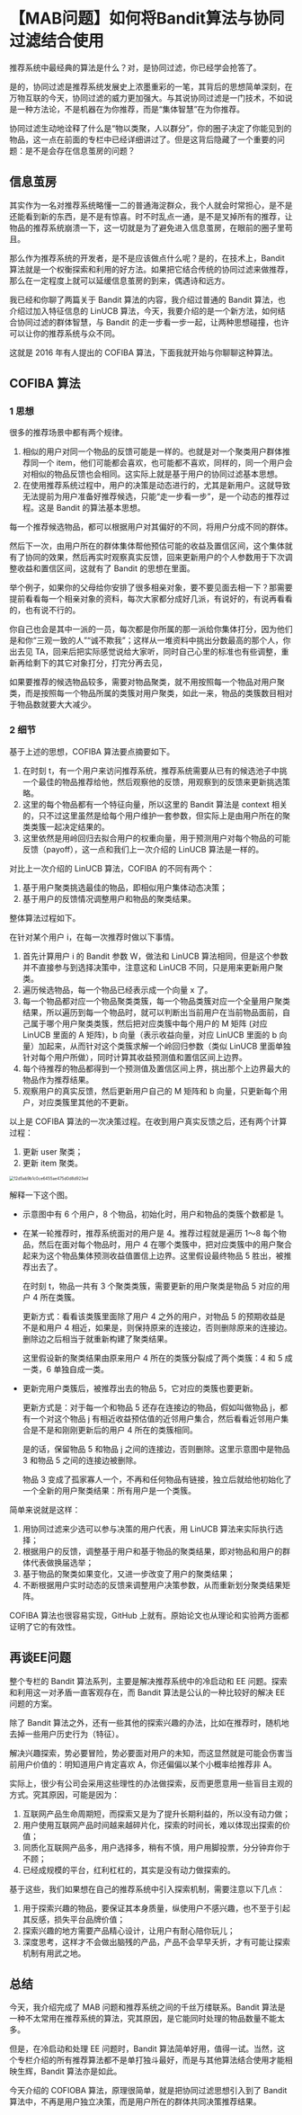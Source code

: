# 【MAB问题】如何将Bandit算法与协同过滤结合使用 

推荐系统中最经典的算法是什么？对，是协同过滤，你已经学会抢答了。

是的，协同过滤是推荐系统发展史上浓墨重彩的一笔，其背后的思想简单深刻，在万物互联的今天，协同过滤的威力更加强大。与其说协同过滤是一门技术，不如说是一种方法论，不是机器在为你推荐，而是“集体智慧”在为你推荐。

协同过滤生动地诠释了什么是“物以类聚，人以群分”，你的圈子决定了你能见到的物品，这一点在前面的专栏中已经详细讲过了。但是这背后隐藏了一个重要的问题：是不是会存在信息茧房的问题？

## 信息茧房

其实作为一名对推荐系统略懂一二的普通海淀群众，我个人就会时常担心，是不是还能看到新的东西，是不是有惊喜。时不时乱点一通，是不是叉掉所有的推荐，让物品的推荐系统崩溃一下，这一切就是为了避免进入信息茧房，在眼前的圈子里苟且。

那么作为推荐系统的开发者，是不是应该做点什么呢？是的，在技术上，Bandit 算法就是一个权衡探索和利用的好方法。如果把它结合传统的协同过滤来做推荐，那么在一定程度上就可以延缓信息茧房的到来，偶遇诗和远方。

我已经和你聊了两篇关于 Bandit 算法的内容，我介绍过普通的 Bandit 算法，也介绍过加入特征信息的 LinUCB 算法，今天，我要介绍的是一个新方法，如何结合协同过滤的群体智慧，与 Bandit 的走一步看一步一起，让两种思想碰撞，也许可以让你的推荐系统与众不同。

这就是 2016 年有人提出的 COFIBA 算法，下面我就开始与你聊聊这种算法。

## COFIBA 算法

### 1 思想

很多的推荐场景中都有两个规律。

1. 相似的用户对同一个物品的反馈可能是一样的。也就是对一个聚类用户群体推荐同一个 item，他们可能都会喜欢，也可能都不喜欢，同样的，同一个用户会对相似的物品反馈也会相同。这实际上就是基于用户的协同过滤基本思想。
2. 在使用推荐系统过程中，用户的决策是动态进行的，尤其是新用户。这就导致无法提前为用户准备好推荐候选，只能“走一步看一步”，是一个动态的推荐过程。这是 Bandit 的算法基本思想。

每一个推荐候选物品，都可以根据用户对其偏好的不同，将用户分成不同的群体。

然后下一次，由用户所在的群体集体帮他预估可能的收益及置信区间，这个集体就有了协同的效果，然后再实时观察真实反馈，回来更新用户的个人参数用于下次调整收益和置信区间，这就有了 Bandit 的思想在里面。

举个例子，如果你的父母给你安排了很多相亲对象，要不要见面去相一下？那需要提前看看每一个相亲对象的资料，每次大家都分成好几派，有说好的，有说再看看的，也有说不行的。

你自己也会是其中一派的一员，每次都是你所属的那一派给你集体打分，因为他们是和你“三观一致的人”“诚不欺我”；这样从一堆资料中挑出分数最高的那个人，你出去见 TA，回来后把实际感觉说给大家听，同时自己心里的标准也有些调整，重新再给剩下的其它对象打分，打完分再去见，

如果要推荐的候选物品较多，需要对物品聚类，就不用按照每一个物品对用户聚类，而是按照每一个物品所属的类簇对用户聚类，如此一来，物品的类簇数目相对于物品数就要大大减少。

### 2 细节

基于上述的思想，COFIBA 算法要点摘要如下。

1. 在时刻 t，有一个用户来访问推荐系统，推荐系统需要从已有的候选池子中挑一个最佳的物品推荐给他，然后观察他的反馈，用观察到的反馈来更新挑选策略。
2. 这里的每个物品都有一个特征向量，所以这里的 Bandit 算法是 context 相关的，只不过这里虽然是给每个用户维护一套参数，但实际上是由用户所在的聚类类簇一起决定结果的。
3. 这里依然是用岭回归去拟合用户的权重向量，用于预测用户对每个物品的可能反馈（payoff），这一点和我们上一次介绍的 LinUCB 算法是一样的。

对比上一次介绍的 LinUCB 算法，COFIBA 的不同有两个：

1. 基于用户聚类挑选最佳的物品，即相似用户集体动态决策；
2. 基于用户的反馈情况调整用户和物品的聚类结果。

整体算法过程如下。

在针对某个用户 i，在每一次推荐时做以下事情。

1. 首先计算用户 i 的 Bandit 参数 W，做法和 LinUCB 算法相同，但是这个参数并不直接参与到选择决策中，注意这和 LinUCB 不同，只是用来更新用户聚类。
2. 遍历候选物品，每一个物品已经表示成一个向量 x 了。
3. 每一个物品都对应一个物品聚类类簇，每一个物品类簇对应一个全量用户聚类结果，所以遍历到每一个物品时，就可以判断出当前用户在当前物品面前，自己属于哪个用户聚类类簇，然后把对应类簇中每个用户的 M 矩阵 (对应 LinUCB 里面的 A 矩阵)，b 向量（表示收益向量，对应 LinUCB 里面的 b 向量）加起来，从而针对这个类簇求解一个岭回归参数（类似 LinUCB 里面单独针对每个用户所做），同时计算其收益预测值和置信区间上边界。
4. 每个待推荐的物品都得到一个预测值及置信区间上界，挑出那个上边界最大的物品作为推荐结果。
5. 观察用户的真实反馈，然后更新用户自己的 M 矩阵和 b 向量，只更新每个用户，对应类簇里其他的不更新。

以上是 COFIBA 算法的一次决策过程。在收到用户真实反馈之后，还有两个计算过程：

1. 更新 user 聚类；
2. 更新 item 聚类。

<img src="/Users/Lxy/Desktop/Recommendation/Theory-of-Recommendation-System/images/12d5ab9b1c0ce6455ae475d0d8d923ed.jpeg" alt="12d5ab9b1c0ce6455ae475d0d8d923ed" style="zoom:50%;" />

解释一下这个图。

* 示意图中有 6 个用户，8 个物品，初始化时，用户和物品的类簇个数都是 1。

* 在某一轮推荐时，推荐系统面对的用户是 4。推荐过程就是遍历 1～8 每个物品，然后在面对每个物品时，用户 4 在哪个类簇中，把对应类簇中的用户聚合起来为这个物品集体预测收益值置信上边界。这里假设最终物品 5 胜出，被推荐出去了。

  在时刻 t，物品一共有 3 个聚类类簇，需要更新的用户聚类是物品 5 对应的用户 4 所在类簇。

  更新方式：看看该类簇里面除了用户 4 之外的用户，对物品 5 的预期收益是不是和用户 4 相近，如果是，则保持原来的连接边，否则删除原来的连接边。删除边之后相当于就重新构建了聚类结果。

  这里假设新的聚类结果由原来用户 4 所在的类簇分裂成了两个类簇：4 和 5 成一类，6 单独自成一类。

* 更新完用户类簇后，被推荐出去的物品 5，它对应的类簇也要更新。

  更新方式是：对于每一个和物品 5 还存在连接边的物品，假如叫做物品 j，都有一个对这个物品 j 有相近收益预估值的近邻用户集合，然后看看近邻用户集合是不是和刚刚更新后的用户 4 所在的类簇相同。

  是的话，保留物品 5 和物品 j 之间的连接边，否则删除。这里示意图中是物品 3 和物品 5 之间的连接边被删除。

  物品 3 变成了孤家寡人一个，不再和任何物品有链接，独立后就给他初始化了一个全新的用户聚类结果：所有用户是一个类簇。

简单来说就是这样：

1. 用协同过滤来少选可以参与决策的用户代表，用 LinUCB 算法来实际执行选择；
2. 根据用户的反馈，调整基于用户和基于物品的聚类结果，即对物品和用户的群体代表做换届选举；
3. 基于物品的聚类如果变化，又进一步改变了用户的聚类结果；
4. 不断根据用户实时动态的反馈来调整用户决策参数，从而重新划分聚类结果矩阵。

COFIBA 算法也很容易实现，GitHub 上就有。原始论文也从理论和实验两方面都证明了它的有效性。

## 再谈EE问题

整个专栏的 Bandit 算法系列，主要是解决推荐系统中的冷启动和 EE 问题。探索和利用这一对矛盾一直客观存在，而 Bandit 算法是公认的一种比较好的解决 EE 问题的方案。

除了 Bandit 算法之外，还有一些其他的探索兴趣的办法，比如在推荐时，随机地去掉一些用户历史行为（特征）。

解决兴趣探索，势必要冒险，势必要面对用户的未知，而这显然就是可能会伤害当前用户价值的：明知道用户肯定喜欢 A，你还偏偏以某个小概率给推荐非 A。

实际上，很少有公司会采用这些理性的办法做探索，反而更愿意用一些盲目主观的方式。究其原因，可能是因为：

1. 互联网产品生命周期短，而探索又是为了提升长期利益的，所以没有动力做；
2. 用户使用互联网产品时间越来越碎片化，探索的时间长，难以体现出探索的价值；
3. 同质化互联网产品多，用户选择多，稍有不慎，用户用脚投票，分分钟弃你于不顾；
4. 已经成规模的平台，红利杠杠的，其实是没有动力做探索的。

基于这些，我们如果想在自己的推荐系统中引入探索机制，需要注意以下几点：

1. 用于探索兴趣的物品，要保证其本身质量，纵使用户不感兴趣，也不至于引起其反感，损失平台品牌价值；
2. 探索兴趣的地方需要产品精心设计，让用户有耐心陪你玩儿；
3. 深度思考，这样才不会做出脑残的产品，产品不会早早夭折，才有可能让探索机制有用武之地。

## 总结

今天，我介绍完成了 MAB 问题和推荐系统之间的千丝万缕联系。Bandit 算法是一种不太常用在推荐系统的算法，究其原因，是它能同时处理的物品数量不能太多。

但是，在冷启动和处理 EE 问题时，Bandit 算法简单好用，值得一试。当然，这个专栏介绍的所有推荐算法都不是单打独斗最好，而是与其他算法结合使用才能相映生辉，Bandit 算法亦是如此。

今天介绍的 COFIOBA 算法，原理很简单，就是把协同过滤思想引入到了 Bandit 算法中，不再是用户独立决策，而是用户所在的群体共同决策推荐结果。

